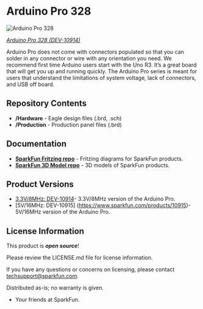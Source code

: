 Arduino Pro 328
========================================

![Arduino Pro 328](https://cdn.sparkfun.com//assets/parts/6/0/4/3/10914-01a.jpg)

[*Arduino Pro 328 (DEV-10914)*](https://www.sparkfun.com/products/10914)

Arduino Pro does not come with connectors populated so that you can solder in any connector or wire with any orientation you need. 
We recommend first time Arduino users start with the Uno R3. It’s a great board that will get you up and running quickly. 
The Arduino Pro series is meant for users that understand the limitations of system voltage, lack of connectors, and USB off board.

Repository Contents
-------------------

* **/Hardware** - Eagle design files (.brd, .sch)
* **/Production** - Production panel files (.brd)

Documentation
--------------
* **[SparkFun Fritzing repo](https://github.com/sparkfun/Fritzing_Parts)** - Fritzing diagrams for SparkFun products.
* **[SparkFun 3D Model repo](https://github.com/sparkfun/3D_Models)** - 3D models of SparkFun products. 

Product Versions
----------------
* [3.3V/8MHz: DEV-10914](https://www.sparkfun.com/products/10914)- 3.3V/8MHz version of the Arduino Pro. 
* [5V/16MHz: DEV-10915] (https://www.sparkfun.com/products/10915)- 5V/16MHz version of the Arduino Pro. 


License Information
-------------------

This product is _**open source**_! 

Please review the LICENSE.md file for license information. 

If you have any questions or concerns on licensing, please contact techsupport@sparkfun.com.

Distributed as-is; no warranty is given.

- Your friends at SparkFun.

